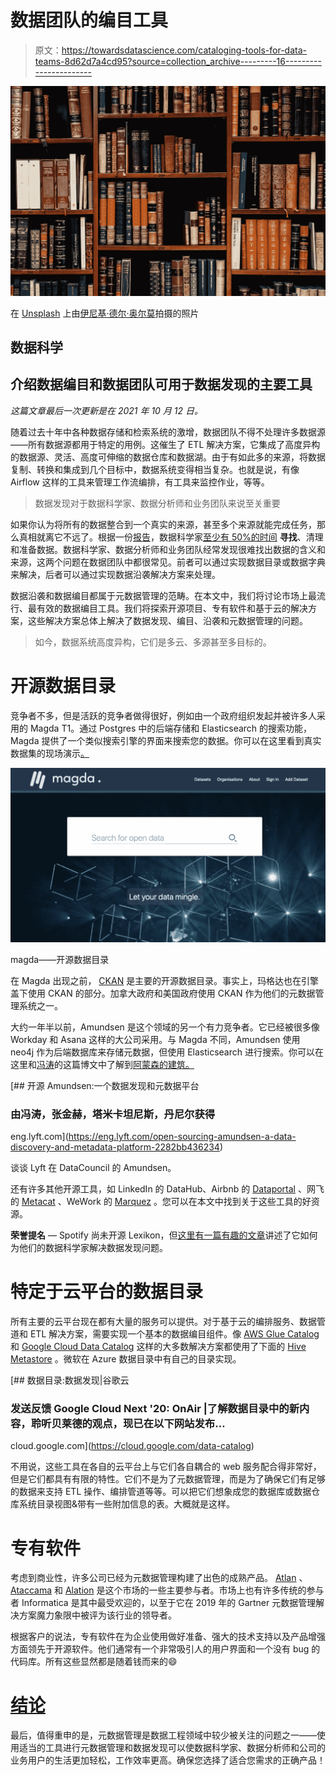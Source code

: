 # 数据团队的编目工具

> 原文：<https://towardsdatascience.com/cataloging-tools-for-data-teams-8d62d7a4cd95?source=collection_archive---------16----------------------->

![](img/8af74115bc6400cf3cff8788d5632631.png)

在 [Unsplash](https://unsplash.com/s/photos/catalog?utm_source=unsplash&utm_medium=referral&utm_content=creditCopyText) 上由[伊尼基·德尔·奥尔莫](https://unsplash.com/@inakihxz?utm_source=unsplash&utm_medium=referral&utm_content=creditCopyText)拍摄的照片

## 数据科学

## 介绍数据编目和数据团队可用于数据发现的主要工具

*这篇文章最后一次更新是在 2021 年 10 月 12 日。*

随着过去十年中各种数据存储和检索系统的激增，数据团队不得不处理许多数据源——所有数据源都用于特定的用例。这催生了 ETL 解决方案，它集成了高度异构的数据源、灵活、高度可伸缩的数据仓库和数据湖。由于有如此多的来源，将数据复制、转换和集成到几个目标中，数据系统变得相当复杂。也就是说，有像 Airflow 这样的工具来管理工作流编排，有工具来监控作业，等等。

> 数据发现对于数据科学家、数据分析师和业务团队来说至关重要

如果你认为将所有的数据整合到一个真实的来源，甚至多个来源就能完成任务，那么真相就离它不远了。根据一份[报告](https://www.ataccama.com/resources/4-reasons-your-data-lake-needs-a-data-catalog)，数据科学家[至少有 50%的时间](https://visit.figure-eight.com/rs/416-ZBE-142/images/CrowdFlower_DataScienceReport.pdf) **寻找**、清理和准备数据。数据科学家、数据分析师和业务团队经常发现很难找出数据的含义和来源，这两个问题在数据团队中都很常见。前者可以通过实现数据目录或数据字典来解决，后者可以通过实现数据沿袭解决方案来处理。

数据沿袭和数据编目都属于元数据管理的范畴。在本文中，我们将讨论市场上最流行、最有效的数据编目工具。我们将探索开源项目、专有软件和基于云的解决方案，这些解决方案总体上解决了数据发现、编目、沿袭和元数据管理的问题。

> 如今，数据系统高度异构，它们是多云、多源甚至多目标的。

# 开源数据目录

竞争者不多，但是活跃的竞争者做得很好，例如由一个政府组织发起并被许多人采用的 Magda T1。通过 Postgres 中的后端存储和 Elasticsearch 的搜索功能，Magda 提供了一个类似搜索引擎的界面来搜索您的数据。你可以在这里看到真实数据集的现场演示[。](https://demo.dev.magda.io)

![](img/5625bca6a2ded184b383365c6dfa6e97.png)

magda——开源数据目录

在 Magda 出现之前， [CKAN](https://ckan.org) 是主要的开源数据目录。事实上，玛格达也在引擎盖下使用 CKAN 的部分。加拿大政府和美国政府使用 CKAN 作为他们的元数据管理系统之一。

大约一年半以前，Amundsen 是这个领域的另一个有力竞争者。它已经被很多像 Workday 和 Asana 这样的大公司采用。与 Magda 不同，Amundsen 使用 neo4j 作为后端数据库来存储元数据，但使用 Elasticsearch 进行搜索。你可以在这里和[冯涛](https://medium.com/u/e7233a5d331e?source=post_page-----8d62d7a4cd95--------------------------------)的这篇博文中了解到[阿蒙森的建筑。](https://www.amundsen.io/amundsen/architecture/)

[](https://eng.lyft.com/open-sourcing-amundsen-a-data-discovery-and-metadata-platform-2282bb436234) [## 开源 Amundsen:一个数据发现和元数据平台

### 由冯涛，张金赫，塔米卡坦尼斯，丹尼尔获得

eng.lyft.com](https://eng.lyft.com/open-sourcing-amundsen-a-data-discovery-and-metadata-platform-2282bb436234) 

谈谈 Lyft 在 DataCouncil 的 Amundsen。

还有许多其他开源工具，如 LinkedIn 的 DataHub、Airbnb 的 [Dataportal](https://medium.com/airbnb-engineering/democratizing-data-at-airbnb-852d76c51770) 、网飞的 [Metacat](https://netflixtechblog.com/metacat-making-big-data-discoverable-and-meaningful-at-netflix-56fb36a53520) 、WeWork 的 [Marquez](https://marquezproject.github.io/marquez/) 。您可以在本文中找到关于这些工具的好资源。

**荣誉提名** — Spotify 尚未开源 Lexikon，但[这里有一篇有趣的文章](https://engineering.atspotify.com/2020/02/27/how-we-improved-data-discovery-for-data-scientists-at-spotify/)讲述了它如何为他们的数据科学家解决数据发现问题。

# 特定于云平台的数据目录

所有主要的云平台现在都有大量的服务可以提供。对于基于云的编排服务、数据管道和 ETL 解决方案，需要实现一个基本的数据编目组件。像 [AWS Glue Catalog](https://docs.aws.amazon.com/glue/latest/dg/components-overview.html#data-catalog-intro) 和 [Google Cloud Data Catalog](https://cloud.google.com/data-catalog) 这样的大多数解决方案都使用了下面的 [Hive Metastore](https://hive.apache.org) 。微软在 Azure 数据目录中有自己的目录实现。

[](https://cloud.google.com/data-catalog) [## 数据目录:数据发现|谷歌云

### 发送反馈 Google Cloud Next '20: OnAir |了解数据目录中的新内容，聆听贝莱德的观点，现已在以下网站发布…

cloud.google.com](https://cloud.google.com/data-catalog) 

不用说，这些工具在各自的云平台上与它们各自耦合的 web 服务配合得非常好，但是它们都具有有限的特性。它们不是为了元数据管理，而是为了确保它们有足够的数据来支持 ETL 操作、编排管道等等。可以把它们想象成您的数据库或数据仓库系统目录视图&带有一些附加信息的表。大概就是这样。

# 专有软件

考虑到商业性，许多公司已经为元数据管理构建了出色的成熟产品。 [Atlan](https://atlan.com) 、 [Ataccama](https://www.ataccama.com) 和 [Alation](https://www.alation.com/about/) 是这个市场的一些主要参与者。市场上也有许多传统的参与者 Informatica 是其中最受欢迎的，以至于它在 2019 年的 Gartner 元数据管理解决方案魔力象限中被评为该行业的领导者。

根据客户的说法，专有软件在为企业使用做好准备、强大的技术支持以及产品增强方面领先于开源软件。他们通常有一个非常吸引人的用户界面和一个没有 bug 的代码库。所有这些显然都是随着钱而来的😄

# [结论](https://linktr.ee/kovid)

最后，值得重申的是，元数据管理是数据工程领域中较少被关注的问题之一——使用适当的工具进行元数据管理和数据发现可以使数据科学家、数据分析师和公司的业务用户的生活更加轻松，工作效率更高。确保您选择了适合您需求的正确产品！